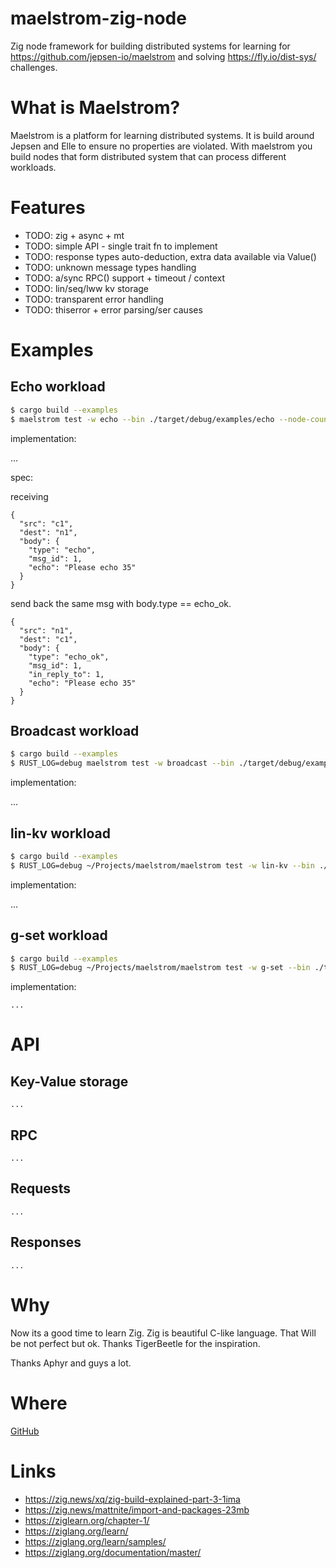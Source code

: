 # maelstrom-zig-node

Zig node framework for building distributed systems for learning for
https://github.com/jepsen-io/maelstrom and solving https://fly.io/dist-sys/
challenges.

# What is Maelstrom?

Maelstrom is a platform for learning distributed systems. It is build around Jepsen and Elle to ensure no properties are
violated. With maelstrom you build nodes that form distributed system that can process different workloads.

# Features

- TODO: zig + async + mt
- TODO: simple API - single trait fn to implement
- TODO: response types auto-deduction, extra data available via Value()
- TODO: unknown message types handling
- TODO: a/sync RPC() support + timeout / context
- TODO: lin/seq/lww kv storage
- TODO: transparent error handling
- TODO: thiserror + error parsing/ser causes
# Examples

## Echo workload

```bash
$ cargo build --examples
$ maelstrom test -w echo --bin ./target/debug/examples/echo --node-count 1 --time-limit 10 --log-stderr
````

implementation:

...

spec:

receiving

    {
      "src": "c1",
      "dest": "n1",
      "body": {
        "type": "echo",
        "msg_id": 1,
        "echo": "Please echo 35"
      }
    }

send back the same msg with body.type == echo_ok.

    {
      "src": "n1",
      "dest": "c1",
      "body": {
        "type": "echo_ok",
        "msg_id": 1,
        "in_reply_to": 1,
        "echo": "Please echo 35"
      }
    }

## Broadcast workload

```bash
$ cargo build --examples
$ RUST_LOG=debug maelstrom test -w broadcast --bin ./target/debug/examples/broadcast --node-count 2 --time-limit 20 --rate 10 --log-stderr
````

implementation:

...

## lin-kv workload

```bash
$ cargo build --examples
$ RUST_LOG=debug ~/Projects/maelstrom/maelstrom test -w lin-kv --bin ./target/debug/examples/lin_kv --node-count 4 --concurrency 2n --time-limit 10 --rate 100 --log-stderr
````

implementation:

...

## g-set workload

```bash
$ cargo build --examples
$ RUST_LOG=debug ~/Projects/maelstrom/maelstrom test -w g-set --bin ./target/debug/examples/g_set --node-count 2 --concurrency 2n --time-limit 20 --rate 10 --log-stderr
```

implementation:

```
...
```

# API

## Key-Value storage

```
...
```

## RPC

```
...
```

## Requests

```
...
```

## Responses

```
...
```

# Why

Now its a good time to learn Zig. Zig is beautiful C-like language.
That Will be not perfect but ok. Thanks TigerBeetle for the inspiration.

Thanks Aphyr and guys a lot.

# Where

[GitHub](https://github.com/sitano/maelstrom-zig-node)

# Links

- https://zig.news/xq/zig-build-explained-part-3-1ima
- https://zig.news/mattnite/import-and-packages-23mb 
- https://ziglearn.org/chapter-1/
- https://ziglang.org/learn/
- https://ziglang.org/learn/samples/
- https://ziglang.org/documentation/master/